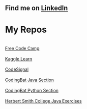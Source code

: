 ## Find me on [LinkedIn](https//:www.linkedin.com/in/peretzcohen)
# My Repos
<br>[Free Code Camp](https://pizzaz93.github.io/Free-Code-Camp-Projects/) 
<br><br> [Kaggle Learn](https://pizzaz93.github.io/Kaggle_Learn/)
<br><br> [CodeSignal](https://pizzaz93.github.io/CodeSignal/)
<br><br> [CodingBat Java Section](https://pizzaz93.github.io/Coding-Bat-Java/)
<br> <br>[CodingBat Python Section](https://pizzaz93.github.io/Coding-Bat-Python/)
<br> <br>[Herbert Smith College Java Exercises](https://pizzaz93.github.io/Herbert-Smith_Java/)
